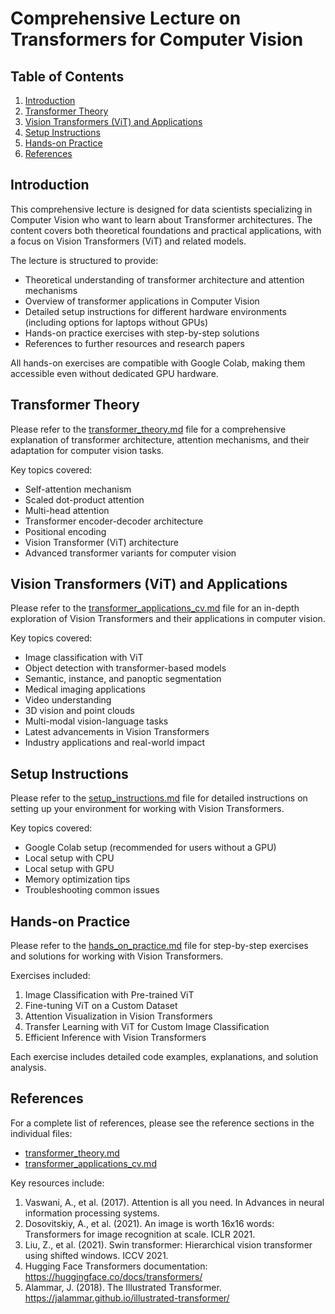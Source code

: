 # Comprehensive Lecture on Transformers for Computer Vision

## Table of Contents

1. [Introduction](#introduction)
2. [Transformer Theory](#transformer-theory)
3. [Vision Transformers (ViT) and Applications](#vision-transformers-vit-and-applications)
4. [Setup Instructions](#setup-instructions)
5. [Hands-on Practice](#hands-on-practice)
6. [References](#references)

## Introduction

This comprehensive lecture is designed for data scientists specializing in Computer Vision who want to learn about Transformer architectures. The content covers both theoretical foundations and practical applications, with a focus on Vision Transformers (ViT) and related models.

The lecture is structured to provide:
- Theoretical understanding of transformer architecture and attention mechanisms
- Overview of transformer applications in Computer Vision
- Detailed setup instructions for different hardware environments (including options for laptops without GPUs)
- Hands-on practice exercises with step-by-step solutions
- References to further resources and research papers

All hands-on exercises are compatible with Google Colab, making them accessible even without dedicated GPU hardware.

## Transformer Theory

Please refer to the [transformer_theory.md](transformer_theory.md) file for a comprehensive explanation of transformer architecture, attention mechanisms, and their adaptation for computer vision tasks.

Key topics covered:
- Self-attention mechanism
- Scaled dot-product attention
- Multi-head attention
- Transformer encoder-decoder architecture
- Positional encoding
- Vision Transformer (ViT) architecture
- Advanced transformer variants for computer vision

## Vision Transformers (ViT) and Applications

Please refer to the [transformer_applications_cv.md](transformer_applications_cv.md) file for an in-depth exploration of Vision Transformers and their applications in computer vision.

Key topics covered:
- Image classification with ViT
- Object detection with transformer-based models
- Semantic, instance, and panoptic segmentation
- Medical imaging applications
- Video understanding
- 3D vision and point clouds
- Multi-modal vision-language tasks
- Latest advancements in Vision Transformers
- Industry applications and real-world impact

## Setup Instructions

Please refer to the [setup_instructions.md](setup_instructions.md) file for detailed instructions on setting up your environment for working with Vision Transformers.

Key topics covered:
- Google Colab setup (recommended for users without a GPU)
- Local setup with CPU
- Local setup with GPU
- Memory optimization tips
- Troubleshooting common issues

## Hands-on Practice

Please refer to the [hands_on_practice.md](hands_on_practice.md) file for step-by-step exercises and solutions for working with Vision Transformers.

Exercises included:
1. Image Classification with Pre-trained ViT
2. Fine-tuning ViT on a Custom Dataset
3. Attention Visualization in Vision Transformers
4. Transfer Learning with ViT for Custom Image Classification
5. Efficient Inference with Vision Transformers

Each exercise includes detailed code examples, explanations, and solution analysis.

## References

For a complete list of references, please see the reference sections in the individual files:
- [transformer_theory.md](transformer_theory.md)
- [transformer_applications_cv.md](transformer_applications_cv.md)

Key resources include:
1. Vaswani, A., et al. (2017). Attention is all you need. In Advances in neural information processing systems.
2. Dosovitskiy, A., et al. (2021). An image is worth 16x16 words: Transformers for image recognition at scale. ICLR 2021.
3. Liu, Z., et al. (2021). Swin transformer: Hierarchical vision transformer using shifted windows. ICCV 2021.
4. Hugging Face Transformers documentation: https://huggingface.co/docs/transformers/
5. Alammar, J. (2018). The Illustrated Transformer. https://jalammar.github.io/illustrated-transformer/
